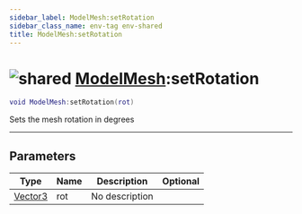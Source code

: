 ```yaml
---
sidebar_label: ModelMesh:setRotation
sidebar_class_name: env-tag env-shared
title: ModelMesh:setRotation
---
```


# <img src='/img/wiki/shared.png' alt='shared' data-tag='env-tag' /> [ModelMesh](../modelmesh/README.md):setRotation

```lua
void ModelMesh:setRotation(rot)
```

Sets the mesh rotation in degrees<br/>

-----------------
## Parameters

| Type   | Name | Description | Optional |
| ------ | ---- | ----------- | -------: |
| [Vector3](../vector3/README.md) | rot | No description |   |
